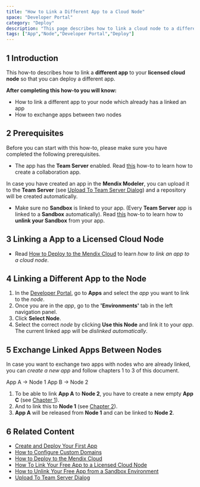 ```yaml
---
title: "How to Link a Different App to a Cloud Node"
space: "Developer Portal"
category: "Deploy"
description: "This page describes how to link a cloud node to a different app."
tags: ["App","Node","Developer Portal","Deploy"]
---
```


## 1 Introduction

This how-to describes how to link a **different app** to your **licensed cloud node** so that you can deploy a different app.

**After completing this how-to you will know:**

*   How to link a different app to your node which already has a linked an app
*   How to exchange apps between two nodes

## 2 Prerequisites

Before you can start with this how-to, please make sure you have completed the following prerequisites.

*   The app has the **Team Server** enabled. Read [this](/howto7/getting-started/create-and-deploy-your-first-app) how-to to learn how to create a collaboration app.

In case you have created an app in the **Mendix Modeler**, you can upload it to the **Team Server** (see [Upload To Team Server Dialog](/refguide7/upload-to-team-server-dialog)) and a repository will be created automatically.

*   Make sure no **Sandbox** is linked to your app. (Every **Team Server** app is linked to a **Sandbox** automatically).
Read [this](how-to-unlink-sandbox) how-to to learn how to **unlink your Sandbox** from your app. 

## 3 Linking a App to a Licensed Cloud Node

*   Read [How to Deploy to the Mendix Cloud](deploying-to-the-cloud) to learn *how to link an app to a cloud node*.

## 4 Linking a Different App to the Node

1.  In the [Developer Portal](http://home.mendix.com), go to **Apps** and select the *app* you want to link to the *node*.
2.  Once you are in the *app*, go to the **'Environments'** tab in the left navigation panel.
3.  Click **Select Node**.
4.  Select the correct *node* by clicking **Use this Node** and link it to your *app*. The current linked app will be *dislinked automatically*.

## 5 Exchange Linked Apps Between Nodes
In case you want to exchange two apps with nodes who are already linked, you can *create a new app* and follow chapters 1 to 3 of this document.

App A → Node 1
App B → Node 2

1.  To be able to link **App A** to **Node 2**, you have to create a new empty **App C** (see [Chapter 1](how-to-link-app-to-node)).
2.  And to link this to **Node 1** (see [Chapter 2](how-to-link-app-to-node)). 
3.  **App A** will be released from **Node 1** and can be linked to **Node 2**.

## 6 Related Content

*   [Create and Deploy Your First App](/howto6/create-and-deploy-your-first-app)
*   [How to Configure Custom Domains](custom-domains)
*   [How to Deploy to the Mendix Cloud](deploying-to-the-cloud)
*   [How To Link Your Free App to a Licensed Cloud Node](how-to-link-app-to-node)
*   [How to Unlink Your Free App from a Sandbox Environment](how-to-unlink-sandbox)
*   [Upload To Team Server Dialog](/refguide7/upload-to-team-server-dialog)
